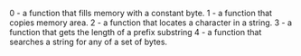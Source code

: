 0 - a function that fills memory with a constant byte.
1 - a function that copies memory area.
2 -  a function that locates a character in a string.
3 - a function that gets the length of a prefix substring
4 -  a function that searches a string for any of a set of bytes.
